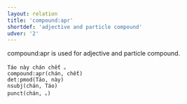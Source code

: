 ```yaml
---
layout: relation
title: 'compound:apr'
shortdef: 'adjective and particle compound'
udver: '2'
---
```


compound:apr is used for adjective and particle compound.

~~~ sdparse
Táo này chán chết 。
compound:apr(chán, chết)
det:pmod(Táo, này)
nsubj(chán, Táo)
punct(chán, 。)
~~~

<!-- Interlanguage links updated Po 6. listopadu 2023, 21:42:37 CET -->
